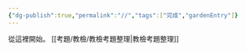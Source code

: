 ```yaml
---
{"dg-publish":true,"permalink":"//","tags":["完成","gardenEntry"]}
---
```


從這裡開始。
[[考題/教檢/教檢考題整理\|教檢考題整理]]